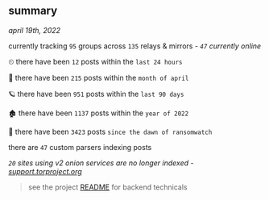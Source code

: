 
## summary
_april 19th, 2022_

currently tracking `95` groups across `135` relays & mirrors - _`47` currently online_

⏲ there have been `12` posts within the `last 24 hours`

🦈 there have been `215` posts within the `month of april`

🪐 there have been `951` posts within the `last 90 days`

🏚 there have been `1137` posts within the `year of 2022`

🦕 there have been `3423` posts `since the dawn of ransomwatch`

there are `47` custom parsers indexing posts

_`20` sites using v2 onion services are no longer indexed - [support.torproject.org](https://support.torproject.org/onionservices/v2-deprecation/)_

> see the project [README](https://github.com/thetanz/ransomwatch#ransomwatch--) for backend technicals
